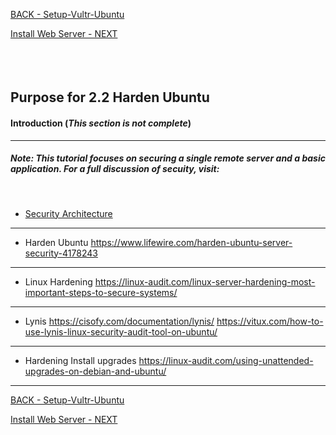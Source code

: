 <!-- ------------------------------------------------------------------------- -->

<div class="page-back">

[BACK - Setup-Vultr-Ubuntu](/Setup/purposes/pfr0301_Setup-Vultr-Ubuntu.md)
</div><div class="page-next">

[Install Web Server - NEXT](/Setup/purposes/pfr0303_Setup-Web-Server-Ubuntu.md)
</div><div style="margin-top:35px">&nbsp;</div>

<!-- ------------------------------------------------------------------------- -->

## Purpose for 2.2 Harden Ubuntu

#### Introduction <!-- {docsify-ignore} -->  (*This section is not complete*)
----

##### Note: This tutorial focuses on securing a single remote server and a basic application. For a full discussion of secuity, visit:
<br />

- [Security Architecture](https://www.educba.com/security-architecture/)

----
- Harden Ubuntu
https://www.lifewire.com/harden-ubuntu-server-security-4178243
----
- Linux Hardening
https://linux-audit.com/linux-server-hardening-most-important-steps-to-secure-systems/
----
- Lynis
https://cisofy.com/documentation/lynis/
https://vitux.com/how-to-use-lynis-linux-security-audit-tool-on-ubuntu/
----
- Hardening Install upgrades
https://linux-audit.com/using-unattended-upgrades-on-debian-and-ubuntu/
----

<!-- ------------------------------------------------------------------------- -->

<div class="page-back">

[BACK - Setup-Vultr-Ubuntu](/Setup/purposes/pfr0301_Setup-Vultr-Ubuntu.md)
</div><div class="page-next">

[Install Web Server - NEXT](/Setup/purposes/pfr0303_Setup-Web-Server-Ubuntu.md)
</div>

<!-- ------------------------------------------------------------------------- -->

